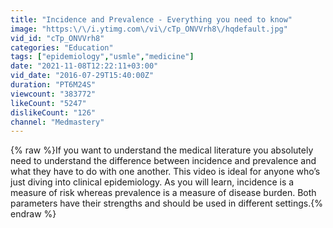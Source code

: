 ```yaml
---
title: "Incidence and Prevalence - Everything you need to know"
image: "https:\/\/i.ytimg.com\/vi\/cTp_ONVVrh8\/hqdefault.jpg"
vid_id: "cTp_ONVVrh8"
categories: "Education"
tags: ["epidemiology","usmle","medicine"]
date: "2021-11-08T12:22:11+03:00"
vid_date: "2016-07-29T15:40:00Z"
duration: "PT6M24S"
viewcount: "383772"
likeCount: "5247"
dislikeCount: "126"
channel: "Medmastery"
---
```

{% raw %}If you want to understand the medical literature you absolutely need to understand the difference between incidence and prevalence and what they have to do with one another. This video is ideal for anyone who’s just diving into clinical epidemiology. As you will learn, incidence is a measure of risk whereas prevalence is a measure of disease burden. Both parameters have their strengths and should be used in different settings.{% endraw %}

